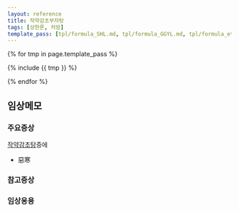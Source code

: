 ```yaml
---
layout: reference
title: 작약감초부자탕
tags: [상한론, 처방]
template_pass: [tpl/formula_SHL.md, tpl/formula_GGYL.md, tpl/formula_etc.md]
---
```



{% for tmp in page.template_pass %}

{% include {{ tmp }} %}

{% endfor %}


## 임상메모

### 주요증상

[작약감초탕]({{site.formulaurl}}/작약감초탕)증에
* 惡寒

### 참고증상



### 임상응용
